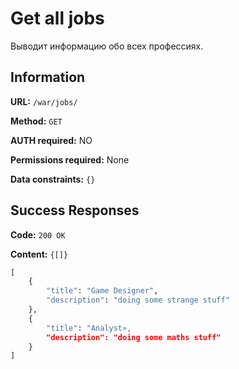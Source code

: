 # Get all jobs
Выводит информацию обо всех профессиях.

## Information

**URL:** `/war/jobs/`

**Method:** `GET`

**AUTH required:** NO

**Permissions required:** None

**Data constraints:** `{}`

## Success Responses

**Code:** `200 OK`

**Content:** `{[]}`
``` python
[
    {
        "title": "Game Designer",
        "description": "doing some strange stuff"
    },
    {
        "title": "Analyst»,
        "description": "doing some maths stuff"
    }
]
```
